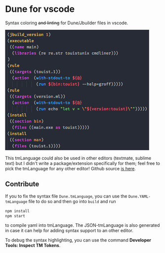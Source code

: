 Dune for vscode
===============

Syntax coloring ~~and linting~~ for Dune/Jbuilder files in vscode.

![VS Code screenshot](images/screenshot.png)

This tmLanguage could also be used in other editors (textmate, sublime text) but
I didn't write a package/extension specifically for them; feel free to pick the
tmLanguage for any other editor! Github source [is here][github].

## Contribute

If you to fix the syntax file `Dune.tmLanguage`, you can use the
`Dune.YAML-tmLanguage` file to do so and then go into `build` and run

    npm install
    npm start

to compile yaml into tmLanguage. The JSON-tmLanguage is also generated in
case it can help for adding syntax support to an other editor.

To debug the syntax highlighting, you can use the command
**Developer Tools: Inspect TM Tokens**.


[github]: https://github.com/maelvalais/vscode-dune
